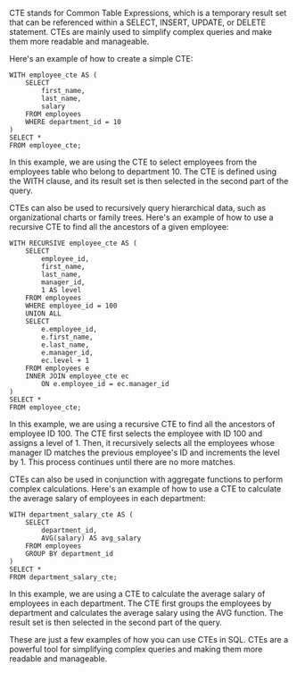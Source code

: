 CTE stands for Common Table Expressions, which is a temporary result set that can be referenced within a SELECT, INSERT, UPDATE, or DELETE statement. CTEs are mainly used to simplify complex queries and make them more readable and manageable.

Here's an example of how to create a simple CTE:

```
WITH employee_cte AS (
    SELECT
        first_name,
        last_name,
        salary
    FROM employees
    WHERE department_id = 10
)
SELECT *
FROM employee_cte;
```

In this example, we are using the CTE to select employees from the employees table who belong to department 10. The CTE is defined using the WITH clause, and its result set is then selected in the second part of the query.

CTEs can also be used to recursively query hierarchical data, such as organizational charts or family trees. Here's an example of how to use a recursive CTE to find all the ancestors of a given employee:

```
WITH RECURSIVE employee_cte AS (
    SELECT
        employee_id,
        first_name,
        last_name,
        manager_id,
        1 AS level
    FROM employees
    WHERE employee_id = 100
    UNION ALL
    SELECT
        e.employee_id,
        e.first_name,
        e.last_name,
        e.manager_id,
        ec.level + 1
    FROM employees e
    INNER JOIN employee_cte ec
        ON e.employee_id = ec.manager_id
)
SELECT *
FROM employee_cte;
```

In this example, we are using a recursive CTE to find all the ancestors of employee ID 100. The CTE first selects the employee with ID 100 and assigns a level of 1. Then, it recursively selects all the employees whose manager ID matches the previous employee's ID and increments the level by 1. This process continues until there are no more matches.

CTEs can also be used in conjunction with aggregate functions to perform complex calculations. Here's an example of how to use a CTE to calculate the average salary of employees in each department:

```
WITH department_salary_cte AS (
    SELECT
        department_id,
        AVG(salary) AS avg_salary
    FROM employees
    GROUP BY department_id
)
SELECT *
FROM department_salary_cte;
```

In this example, we are using a CTE to calculate the average salary of employees in each department. The CTE first groups the employees by department and calculates the average salary using the AVG function. The result set is then selected in the second part of the query.

These are just a few examples of how you can use CTEs in SQL. CTEs are a powerful tool for simplifying complex queries and making them more readable and manageable.